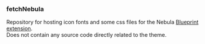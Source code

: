 ### fetchNebula
Repository for hosting icon fonts and some css files for the Nebula [Blueprint extension](https://blueprint.zip).\
Does not contain any source code directly related to the theme.
